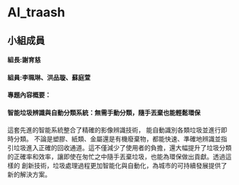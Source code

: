 # AI_traash

## 小組成員
#### 組長:謝育慈
#### 組員:李珮琳、洪品璇、蘇庭萱
#### 專題內容概要：
#### 智能垃圾辨識與自動分類系統：無需手動分類，隨手丟棄也能輕鬆環保

這套先進的智能系統整合了精確的影像辨識技術，
能自動識別各類垃圾並進行即時分類。
不論是塑膠、紙類、金屬還是有機廢棄物，都能快速、準確地辨識並指引垃圾進入正確的回收通道。這不僅減少了使用者的負擔，還大幅提升了垃圾分類的正確率和效率，讓即使在匆忙之中隨手丟棄垃圾，也能為環保做出貢獻。透過這樣的
創新技術，垃圾處理過程更加智能化與自動化，為城市的可持續發展提供了新的解決方案。
